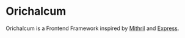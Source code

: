 # Orichalcum

Orichalcum is a Frontend Framework inspired by [Mithril](https://mithril.js.org/) and [Express](https://expressjs.com/). 
